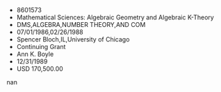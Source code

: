 
* 8601573
* Mathematical Sciences: Algebraic Geometry and Algebraic K-Theory
* DMS,ALGEBRA,NUMBER THEORY,AND COM
* 07/01/1986,02/26/1988
* Spencer Bloch,IL,University of Chicago
* Continuing Grant
* Ann K. Boyle
* 12/31/1989
* USD 170,500.00

nan
